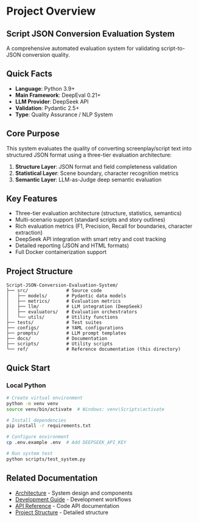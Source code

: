 # Project Overview

## Script JSON Conversion Evaluation System

A comprehensive automated evaluation system for validating script-to-JSON conversion quality.

## Quick Facts

- **Language**: Python 3.9+
- **Main Framework**: DeepEval 0.21+
- **LLM Provider**: DeepSeek API
- **Validation**: Pydantic 2.5+
- **Type**: Quality Assurance / NLP System

## Core Purpose

This system evaluates the quality of converting screenplay/script text into structured JSON format using a three-tier evaluation architecture:

1. **Structure Layer**: JSON format and field completeness validation
2. **Statistical Layer**: Scene boundary, character recognition metrics
3. **Semantic Layer**: LLM-as-Judge deep semantic evaluation

## Key Features

- Three-tier evaluation architecture (structure, statistics, semantics)
- Multi-scenario support (standard scripts and story outlines)
- Rich evaluation metrics (F1, Precision, Recall for boundaries, character extraction)
- DeepSeek API integration with smart retry and cost tracking
- Detailed reporting (JSON and HTML formats)
- Full Docker containerization support

## Project Structure

```
Script-JSON-Conversion-Evaluation-System/
├── src/              # Source code
│   ├── models/       # Pydantic data models
│   ├── metrics/      # Evaluation metrics
│   ├── llm/          # LLM integration (DeepSeek)
│   ├── evaluators/   # Evaluation orchestrators
│   └── utils/        # Utility functions
├── tests/            # Test suites
├── configs/          # YAML configurations
├── prompts/          # LLM prompt templates
├── docs/             # Documentation
├── scripts/          # Utility scripts
└── ref/              # Reference documentation (this directory)
```

## Quick Start

### Local Python
```bash
# Create virtual environment
python -m venv venv
source venv/bin/activate  # Windows: venv\Scripts\activate

# Install dependencies
pip install -r requirements.txt

# Configure environment
cp .env.example .env  # Add DEEPSEEK_API_KEY

# Run system test
python scripts/test_system.py
```

## Related Documentation

- [Architecture](./architecture.md) - System design and components
- [Development Guide](./development.md) - Development workflows
- [API Reference](./api-reference.md) - Code API documentation
- [Project Structure](../docs/project_structure.md) - Detailed structure
